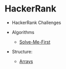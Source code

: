 # HackerRank

- HackerRank Challenges 

- Algorithms
    - [Solve-Me-First](https://github.com/TheJessicaBohn/HackerRank/tree/main/1_Solve-Me-First)
- Structure:
    - [Arrays](https://github.com/TheJessicaBohn/HackerRank/tree/main/Challenge_1) 
